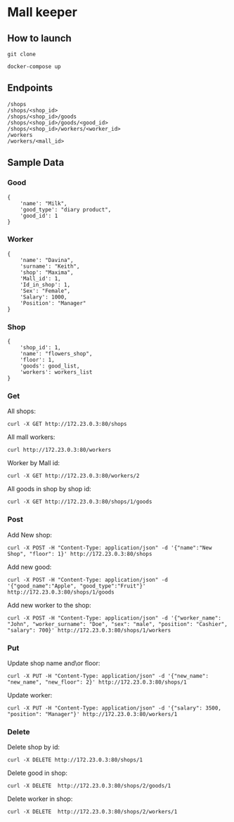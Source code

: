 ﻿# Mall keeper

## How to launch
```git clone```

```docker-compose up```



## Endpoints
```
/shops
/shops/<shop_id>
/shops/<shop_id>/goods
/shops/<shop_id>/goods/<good_id>
/shops/<shop_id>/workers/<worker_id>
/workers
/workers/<mall_id>
```

## Sample Data
### Good
```
{
	'name': "Milk",
	'good_type': "diary product",
	'good_id': 1
}
```
### Worker
```
{
	'name': "Davina",
	'surname': "Keith",
	'shop': "Maxima",
	'Mall_id': 1,
	'Id_in_shop': 1,
	'Sex': "Female",
	'Salary': 1000,
	'Position': "Manager"
}
```

### Shop
```
{
	'shop_id': 1,
	'name': "flowers_shop",
	'floor': 1,
	'goods': good_list,
	'workers': workers_list
}
```


### Get
All shops:

```curl -X GET http://172.23.0.3:80/shops```

All mall workers:

```curl http://172.23.0.3:80/workers```

Worker by Mall id:

```curl -X GET http://172.23.0.3:80/workers/2```

All goods in shop by shop id:

```curl -X GET http://172.23.0.3:80/shops/1/goods```

### Post
Add New shop:

```curl -X POST -H "Content-Type: application/json" -d '{"name":"New Shop", "floor": 1}' http://172.23.0.3:80/shops```

Add new good:

```curl -X POST -H "Content-Type: application/json" -d '{"good_name":"Apple", "good_type":"Fruit"}'  http://172.23.0.3:80/shops/1/goods```

Add new worker to the shop:

```curl -X POST -H "Content-Type: application/json" -d '{"worker_name": "John", "worker_surname": "Doe", "sex": "male", "position": "Cashier", "salary": 700}' http://172.23.0.3:80/shops/1/workers```

### Put
Update shop name and\or floor:

```curl -X PUT -H "Content-Type: application/json" -d '{"new_name": "new_name", "new_floor": 2}' http://172.23.0.3:80/shops/1```

Update worker:

```curl -X PUT -H "Content-Type: application/json" -d '{"salary": 3500, "position": "Manager"}' http://172.23.0.3:80/workers/1```

### Delete
Delete shop by id:

```curl -X DELETE http://172.23.0.3:80/shops/1```

Delete good in shop:

```curl -X DELETE  http://172.23.0.3:80/shops/2/goods/1```

Delete worker in shop:

```curl -X DELETE  http://172.23.0.3:80/shops/2/workers/1```


